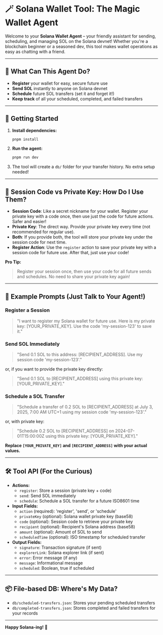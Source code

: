 # 🪄 Solana Wallet Tool: The Magic Wallet Agent

Welcome to your **Solana Wallet Agent** – your friendly assistant for sending, scheduling, and managing SOL on the Solana devnet! Whether you're a blockchain beginner or a seasoned dev, this tool makes wallet operations as easy as chatting with a friend.

---

## 🤖 What Can This Agent Do?
- **Register** your wallet for easy, secure future use
- **Send SOL** instantly to anyone on Solana devnet
- **Schedule** future SOL transfers (set it and forget it!)
- **Keep track** of all your scheduled, completed, and failed transfers

---

## 🚀 Getting Started
1. **Install dependencies:**
   ```sh
   pnpm install
   ```
2. **Run the agent:**
   ```sh
   pnpm run dev
   ```
3. The tool will create a `db/` folder for your transfer history. No extra setup needed!

---

## 🔑 Session Code vs Private Key: How Do I Use Them?

- **Session Code**: Like a secret nickname for your wallet. Register your private key with a code once, then use just the code for future actions. Safer and easier!
- **Private Key**: The direct way. Provide your private key every time (not recommended for regular use).
- **Both**: If you provide both, the tool will store your private key under the session code for next time.
- **Register Action**: Use the `register` action to save your private key with a session code for future use. After that, just use your code!

**Pro Tip:**
> Register your session once, then use your code for all future sends and schedules. No need to share your private key again!

---

## 💬 Example Prompts (Just Talk to Your Agent!)

### Register a Session
> "I want to register my Solana wallet for future use. Here is my private key: [YOUR_PRIVATE_KEY]. Use the code 'my-session-123' to save it."

### Send SOL Immediately
> "Send 0.1 SOL to this address: [RECIPIENT_ADDRESS]. Use my session code 'my-session-123'."

or, if you want to provide the private key directly:
> "Send 0.1 SOL to [RECIPIENT_ADDRESS] using this private key: [YOUR_PRIVATE_KEY]."

### Schedule a SOL Transfer
> "Schedule a transfer of 0.2 SOL to [RECIPIENT_ADDRESS] at July 3, 2025, 7:00 AM UTC+1 using my session code 'my-session-123'."

or, with private key:
> "Schedule 0.2 SOL to [RECIPIENT_ADDRESS] on 2024-07-01T15:00:00Z using this private key: [YOUR_PRIVATE_KEY]."

**Replace `[YOUR_PRIVATE_KEY]` and `[RECIPIENT_ADDRESS]` with your actual values.**

---

## 🛠️ Tool API (For the Curious)
- **Actions:**
  - `register`: Store a session (private key + code)
  - `send`: Send SOL immediately
  - `schedule`: Schedule a SOL transfer for a future ISO8601 time
- **Input Fields:**
  - `action` (required): 'register', 'send', or 'schedule'
  - `privateKey` (optional): Solana wallet private key (base58)
  - `code` (optional): Session code to retrieve your private key
  - `recipient` (optional): Recipient's Solana address (base58)
  - `amount` (optional): Amount of SOL to send
  - `scheduledTime` (optional): ISO timestamp for scheduled transfer
- **Output Fields:**
  - `signature`: Transaction signature (if sent)
  - `explorerLink`: Solana explorer link (if sent)
  - `error`: Error message (if any)
  - `message`: Informational message
  - `scheduled`: Boolean, true if scheduled

---

## 📦 File-based DB: Where's My Data?
- `db/scheduled-transfers.json`: Stores your pending scheduled transfers
- `db/completed-transfers.json`: Stores completed and failed transfers for your records

---

**Happy Solana-ing!** 🚀 